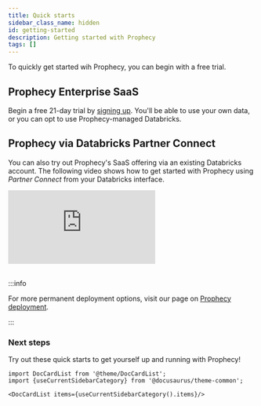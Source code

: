 ```yaml
---
title: Quick starts
sidebar_class_name: hidden
id: getting-started
description: Getting started with Prophecy
tags: []
---
```


To quickly get started wih Prophecy, you can begin with a free trial.

## Prophecy Enterprise SaaS

Begin a free 21-day trial by [signing up](https://app.prophecy.io/metadata/auth/signup). You'll be able to use your own data, or you can opt to use Prophecy-managed Databricks.

## Prophecy via Databricks Partner Connect

You can also try out Prophecy's SaaS offering via an existing Databricks account. The following video shows how to get started with Prophecy using _Partner Connect_ from your Databricks interface.

<div class="video-container">
<iframe src="https://www.youtube.com/embed/mh-6lpYJcqs" title="YouTube video player" frameborder="0" allow="accelerometer; autoplay; clipboard-write; encrypted-media; gyroscope; picture-in-picture" allowfullscreen></iframe>
</div>
<br />

:::info

For more permanent deployment options, visit our page on [Prophecy deployment](docs/administration/deployment.md).

:::

### Next steps

Try out these quick starts to get yourself up and running with Prophecy!

```mdx-code-block
import DocCardList from '@theme/DocCardList';
import {useCurrentSidebarCategory} from '@docusaurus/theme-common';

<DocCardList items={useCurrentSidebarCategory().items}/>
```
